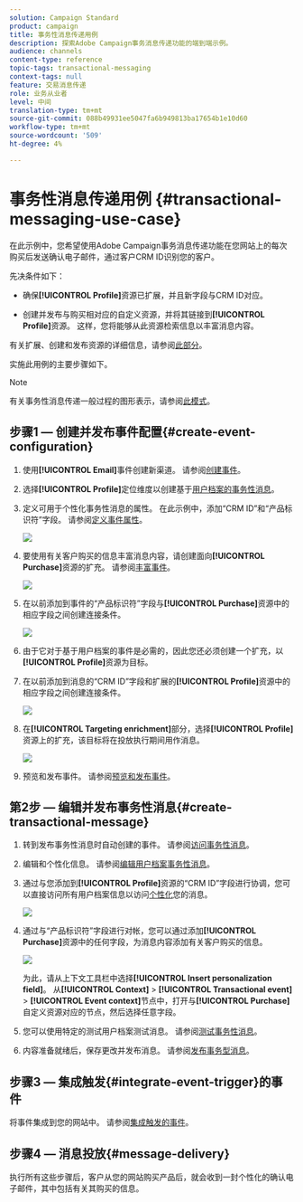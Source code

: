 ```yaml
---
solution: Campaign Standard
product: campaign
title: 事务性消息传递用例
description: 探索Adobe Campaign事务消息传递功能的端到端示例。
audience: channels
content-type: reference
topic-tags: transactional-messaging
context-tags: null
feature: 交易消息传递
role: 业务从业者
level: 中间
translation-type: tm+mt
source-git-commit: 088b49931ee5047fa6b949813ba17654b1e10d60
workflow-type: tm+mt
source-wordcount: '509'
ht-degree: 4%

---
```



# 事务性消息传递用例 {#transactional-messaging-use-case}

在此示例中，您希望使用Adobe Campaign事务消息传递功能在您网站上的每次购买后发送确认电子邮件，通过客户CRM ID识别您的客户。

先决条件如下：

* 确保&#x200B;**[!UICONTROL Profile]**&#x200B;资源已扩展，并且新字段与CRM ID对应。

* 创建并发布与购买相对应的自定义资源，并将其链接到&#x200B;**[!UICONTROL Profile]**&#x200B;资源。 这样，您将能够从此资源检索信息以丰富消息内容。

有关扩展、创建和发布资源的详细信息，请参阅[此部分](../../developing/using/key-steps-to-add-a-resource.md)。

实施此用例的主要步骤如下。

>[!NOTE]
>
>有关事务性消息传递一般过程的图形表示，请参阅[此模式](../../channels/using/getting-started-with-transactional-msg.md#key-steps)。

## 步骤1 — 创建并发布事件配置{#create-event-configuration}

1. 使用&#x200B;**[!UICONTROL Email]**&#x200B;事件创建新渠道。 请参阅[创建事件](../../channels/using/configuring-transactional-event.md#creating-an-event)。

1. 选择&#x200B;**[!UICONTROL Profile]**&#x200B;定位维度以创建基于[用户档案的事务性消息](../../channels/using/configuring-transactional-event.md#profile-based-transactional-messages)。

1. 定义可用于个性化事务性消息的属性。 在此示例中，添加“CRM ID”和“产品标识符”字段。 请参阅[定义事件属性](../../channels/using/configuring-transactional-event.md#defining-the-event-attributes)。

   ![](assets/message-center_usecase1.png)

1. 要使用有关客户购买的信息丰富消息内容，请创建面向&#x200B;**[!UICONTROL Purchase]**&#x200B;资源的扩充。 请参阅[丰富事件](../../channels/using/configuring-transactional-event.md#enriching-the-transactional-message-content)。

   ![](assets/message-center_usecase2.png)

1. 在以前添加到事件的“产品标识符”字段与&#x200B;**[!UICONTROL Purchase]**&#x200B;资源中的相应字段之间创建连接条件。

   ![](assets/message-center_usecase3.png)

1. 由于它对于基于用户档案的事件是必需的，因此您还必须创建一个扩充，以&#x200B;**[!UICONTROL Profile]**&#x200B;资源为目标。

1. 在以前添加到消息的“CRM ID”字段和扩展的&#x200B;**[!UICONTROL Profile]**&#x200B;资源中的相应字段之间创建连接条件。<!--What's the purpose to have created a CRM ID for this event and to have the CRM ID as a join condition? could it be any other field provided you created it in the event?-->

   ![](assets/message-center_usecase4.png)

1. 在&#x200B;**[!UICONTROL Targeting enrichment]**&#x200B;部分，选择&#x200B;**[!UICONTROL Profile]**&#x200B;资源上的扩充，该目标将在投放执行期间用作消息。

   ![](assets/message-center_usecase5.png)

1. 预览和发布事件。 请参阅[预览和发布事件](../../channels/using/publishing-transactional-event.md#previewing-and-publishing-the-event)。

## 第2步 — 编辑并发布事务性消息{#create-transactional-message}

1. 转到发布事务性消息时自动创建的事件。 请参阅[访问事务性消息](../../channels/using/editing-transactional-message.md#accessing-transactional-messages)。

1. 编辑和个性化信息。 请参阅[编辑用户档案事务性消息](../../channels/using/editing-transactional-message.md#editing-profile-transactional-message)。

1. 通过与您添加到&#x200B;**[!UICONTROL Profile]**&#x200B;资源的“CRM ID”字段进行协调，您可以直接访问所有用户档案信息以访问[个性化](../../designing/using/personalization.md#inserting-a-personalization-field)您的消息。

   ![](assets/message-center_usecase6.png)

1. 通过与“产品标识符”字段进行对帐，您可以通过添加&#x200B;**[!UICONTROL Purchase]**&#x200B;资源中的任何字段，为消息内容添加有关客户购买的信息。

   ![](assets/message-center_usecase7.png)

   为此，请从上下文工具栏中选择&#x200B;**[!UICONTROL Insert personalization field]**。 从&#x200B;**[!UICONTROL Context]** > **[!UICONTROL Transactional event]** > **[!UICONTROL Event context]**&#x200B;节点中，打开与&#x200B;**[!UICONTROL Purchase]**&#x200B;自定义资源对应的节点，然后选择任意字段。

1. 您可以使用特定的测试用户档案测试消息。 请参阅[测试事务性消息](../../channels/using/testing-transactional-message.md#testing-a-transactional-message)。

1. 内容准备就绪后，保存更改并发布消息。 请参阅[发布事务型消息](../../channels/using/publishing-transactional-message.md#publishing-a-transactional-message)。

## 步骤3 — 集成触发{#integrate-event-trigger}的事件

将事件集成到您的网站中。 请参阅[集成触发的事件](../../channels/using/getting-started-with-transactional-msg.md#integrate-event-trigger)。

## 步骤4 — 消息投放{#message-delivery}

执行所有这些步骤后，客户从您的网站购买产品后，就会收到一封个性化的确认电子邮件，其中包括有关其购买的信息。